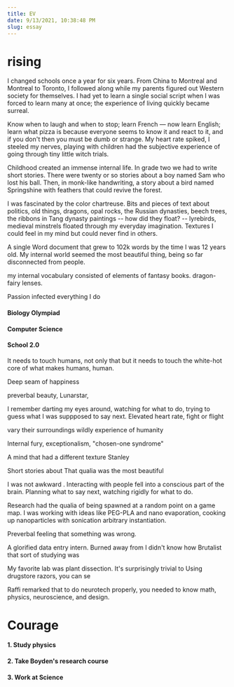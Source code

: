 ```yaml
---
title: EV
date: 9/13/2021, 10:38:48 PM
slug: essay
---
```


# rising

<!-- My mind was a lotus leaf, unattached to
The qualia of doing research was what I imagine lotus leafs to feel, adrift in water. -->

<!-- Being a five-year-old who hadn't learned a single social script yet in a context that required a lot of them in a short amount of time made the experience of humanity somewhat surreal.

Take a kid who has yet to develop a single social script to a context that requires a lot of them in a short amount of time and the experience of humanity becomes surreal. 
Five-year-olds have yet to learn a single social script. Place them in a context that requires a lot of them in a short amount of time and the experience of humanity becomes surreal.

I was a five-year-old who hadn't learned a single social script. Being in a context that required a lot of them in a short amount of time made the experience of humanity somewhat surreal.

For a child without a single social script to learn the way of these Western worlds on their own, the experience of humanity becomes surreal.

I was five and had yet to know a single social script; being required to learn a lot of them in a short amount of time made the experience of humanity surreal.
suddenly you get a stunning experience of humanity.
 -->

I changed schools once a year for six years. From China to Montreal and Montreal to Toronto, I followed along while my parents figured out Western society for themselves. I had yet to learn a single social script when I was forced to learn many at once; the experience of living quickly became surreal.

Know when to laugh and when to stop; learn French — now learn English; learn what pizza is because everyone seems to know it and react to it, and if you don't then you must be dumb or strange. My heart rate spiked, I steeled my nerves, playing with children had the subjective experience of going through tiny little witch trials.

Childhood created an immense internal life. In grade two we had to write short stories. There were twenty or so stories about a boy named Sam who lost his ball. Then, in monk-like handwriting, a story about a bird named Springshine with feathers that could revive the forest. 

I was fascinated by the color chartreuse. Bits and pieces of text about politics, old things, dragons, opal rocks, the Russian dynasties, beech trees, the ribbons in Tang dynasty paintings -- how did they float? -- lyrebirds, medieval minstrels floated through my everyday imagination. Textures I could feel in my mind but could never find in others. 

A single Word document that grew to 102k words by the time I was 12 years old. 
My internal world seemed the most beautiful thing, being so far disconnected from people. 

my internal vocabulary consisted of elements of fantasy books. 
dragon-fairy lenses. 

Passion infected everything I do

#### Biology Olympiad

#### Computer Science

#### School 2.0

It needs to touch humans, not only that but it needs to touch the white-hot core of what makes humans, human.

Deep seam of happiness


preverbal beauty, Lunarstar, 

<!-- Place a kid who doesn't know a single social script on this path and you get a stunning experience of humanity. -->

 I remember darting my eyes around, watching for what to do, trying to guess what I was suppposed to say next.
Elevated heart rate, fight or flight 


vary their surroundings wildly
experience of humanity

Internal fury, exceptionalism, "chosen-one syndrome"



<!-- My Grand Imagination -->
A mind that had a different texture
Stanley 

Short stories about 
That qualia was the most beautiful 
<!-- Life was a sinusoid of anxiety, which I thought would continue into the rest of time.  -->
<!--A fresh set of faces, After leaving China,  A vibrating particle picks up no ions. -->


I was not awkward . Interacting with people fell into a conscious part of the brain. Planning what to say next, watching rigidly for what to do.

Research had the qualia of being spawned at a random point on a game map. I was working with ideas like PEG-PLA and nano evaporation, cooking up nanoparticles with sonication arbitrary instantiation.

Preverbal feeling that something was wrong.

A glorified data entry intern. Burned away from
I didn't know how Brutalist that sort of studying was

My favorite lab was plant dissection. It's surprisingly trivial to Using drugstore razors, you can se


Raffi remarked that to do neurotech properly, you needed to know math, physics, neuroscience, and design.

# Courage

#### 1. Study physics

#### 2. Take Boyden's research course

#### 3. Work at Science
